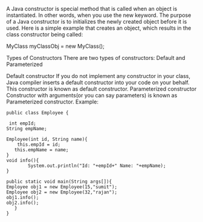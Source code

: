 A Java constructor is special method that is called when an object is instantiated. In other words, when you use the new keyword.
The purpose of a Java constructor is to initializes the newly created object before it is used. 
Here is a simple example that creates an object, which results in the class constructor being called:

MyClass myClassObj = new MyClass();
 
 Types of Constructors
There are two types of constructors: Default and Parameterized

Default constructor If you do not implement any constructor in your class, Java compiler inserts a default constructor into your code on
your behalf. This constructor is known as default constructor. Parameterized constructor Constructor with arguments(or you can say
parameters) is known as Parameterized constructor. Example:

    public class Employee {

  	 int empId;  
   	String empName;  
	    
   	Employee(int id, String name){  
       	this.empId = id;  
       this.empName = name;  
   	}  
   	void info(){
        	System.out.println("Id: "+empId+" Name: "+empName);
   	}  
	   
   	public static void main(String args[]){  
	Employee obj1 = new Employee(15,"sumit");  
	Employee obj2 = new Employee(32,"rajan");  
	obj1.info();  
	obj2.info();  
	   }  
	}
